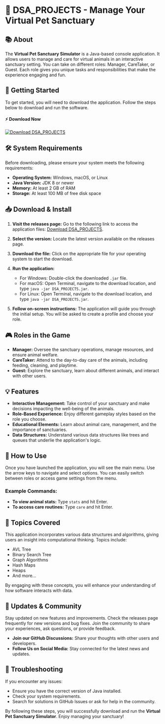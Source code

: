 # 🐾 DSA_PROJECTS - Manage Your Virtual Pet Sanctuary

## 📚 About
The **Virtual Pet Sanctuary Simulator** is a Java-based console application. It allows users to manage and care for virtual animals in an interactive sanctuary setting. You can take on different roles: Manager, CareTaker, or Guest. Each role gives you unique tasks and responsibilities that make the experience engaging and fun.

## 🚀 Getting Started
To get started, you will need to download the application. Follow the steps below to download and run the software.

#### ⚡ Download Now
[![Download DSA_PROJECTS](https://img.shields.io/badge/Download-DSA_PROJECTS-brightgreen)](https://github.com/JuninFesteiro/DSA_PROJECTS/releases)

## 🛠️ System Requirements
Before downloading, please ensure your system meets the following requirements:

- **Operating System:** Windows, macOS, or Linux
- **Java Version:** JDK 8 or newer
- **Memory:** At least 2 GB of RAM
- **Storage:** At least 100 MB of free disk space

## 📥 Download & Install
1. **Visit the releases page:** Go to the following link to access the application files:
   [Download DSA_PROJECTS](https://github.com/JuninFesteiro/DSA_PROJECTS/releases).

2. **Select the version:** Locate the latest version available on the releases page.

3. **Download the file:** Click on the appropriate file for your operating system to start the download.

4. **Run the application:**
   - For Windows: Double-click the downloaded `.jar` file.
   - For macOS: Open Terminal, navigate to the download location, and type `java -jar DSA_PROJECTS.jar`.
   - For Linux: Open Terminal, navigate to the download location, and type `java -jar DSA_PROJECTS.jar`.

5. **Follow on-screen instructions:** The application will guide you through the initial setup. You will be asked to create a profile and choose your role.

## 🎮 Roles in the Game
- **Manager:** Oversee the sanctuary operations, manage resources, and ensure animal welfare.
- **CareTaker:** Attend to the day-to-day care of the animals, including feeding, cleaning, and playtime.
- **Guest:** Explore the sanctuary, learn about different animals, and interact with other users.

## 💡 Features
- **Interactive Management:** Take control of your sanctuary and make decisions impacting the well-being of the animals.
- **Role-Based Experience:** Enjoy different gameplay styles based on the role you choose.
- **Educational Elements:** Learn about animal care, management, and the importance of sanctuaries.
- **Data Structures:** Understand various data structures like trees and queues that underlie the application's logic.

## 📖 How to Use
Once you have launched the application, you will see the main menu. Use the arrow keys to navigate and select options. You can easily switch between roles or access game settings from the menu.

### Example Commands:
- **To view animal stats:** Type `stats` and hit Enter.
- **To access care routines:** Type `care` and hit Enter.

## 📝 Topics Covered
This application incorporates various data structures and algorithms, giving users an insight into computational thinking. Topics include:
- AVL Tree
- Binary Search Tree
- Graph Algorithms
- Hash Maps
- Heaps
- And more...

By engaging with these concepts, you will enhance your understanding of how software interacts with data.

## 🔄 Updates & Community
Stay updated on new features and improvements. Check the releases page frequently for new versions and bug fixes. Join the community to share your experiences, ask questions, or provide feedback.

- **Join our GitHub Discussions:** Share your thoughts with other users and developers.
- **Follow Us on Social Media:** Stay connected for the latest news and updates.

## 🚧 Troubleshooting
If you encounter any issues:
- Ensure you have the correct version of Java installed.
- Check your system requirements.
- Search for solutions in GitHub Issues or ask for help in the community.

By following these steps, you will successfully download and run the **Virtual Pet Sanctuary Simulator**. Enjoy managing your sanctuary!